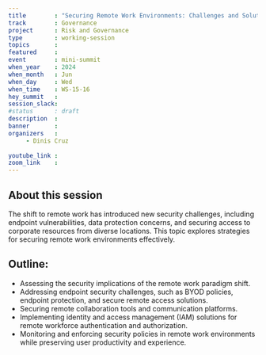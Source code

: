```yaml
---
title        : "Securing Remote Work Environments: Challenges and Solutions (panel)"
track        : Governance
project      : Risk and Governance
type         : working-session
topics       : 
featured     :
event        : mini-summit
when_year    : 2024
when_month   : Jun
when_day     : Wed
when_time    : WS-15-16
hey_summit   : 
session_slack:
#status      : draft
description  :
banner       : 
organizers   :
     - Dinis Cruz
    
youtube_link : 
zoom_link    : 
---
```


## About this session
The shift to remote work has introduced new security challenges, including endpoint vulnerabilities, data protection concerns, and securing access to corporate resources from diverse locations. This topic explores strategies for securing remote work environments effectively.

## Outline:
- Assessing the security implications of the remote work paradigm shift.
- Addressing endpoint security challenges, such as BYOD policies, endpoint protection, and secure remote access solutions.
- Securing remote collaboration tools and communication platforms.
- Implementing identity and access management (IAM) solutions for remote workforce authentication and authorization.
- Monitoring and enforcing security policies in remote work environments while preserving user productivity and experience.
